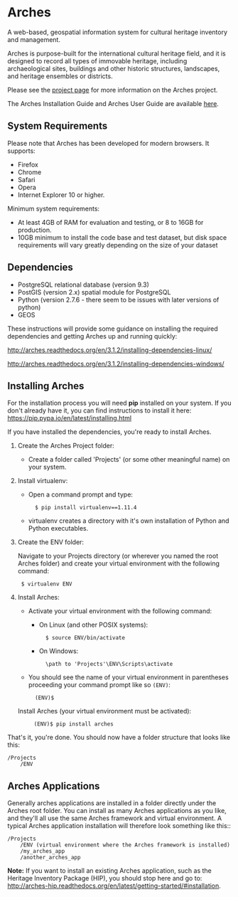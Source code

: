 # Arches

A web-based, geospatial information system for cultural heritage inventory and management.

Arches is purpose-built for the international cultural heritage field, and it is designed to record all types of immovable heritage, including archaeological sites, buildings and other historic structures, landscapes, and heritage ensembles or districts.

Please see the [project page](http://archesproject.org/) for more information on the Arches project.

The Arches Installation Guide and Arches User Guide are available [here](http://archesproject.org/documentation/).

## System Requirements

Please note that Arches has been developed for modern browsers. It supports:

* Firefox
* Chrome
* Safari
* Opera
* Internet Explorer 10 or higher.

Minimum system requirements:

* At least 4GB of RAM for evaluation and testing, or 8 to 16GB for production.
* 10GB minimum to install the code base and test dataset, but disk space requirements will vary greatly depending on the size of your dataset

## Dependencies

* PostgreSQL relational database (version 9.3)
* PostGIS (version 2.x) spatial module for PostgreSQL
* Python (version 2.7.6 - there seem to be issues with later versions of python)
* GEOS

These instructions will provide some guidance on installing
the required dependencies and getting Arches up and running quickly:

http://arches.readthedocs.org/en/3.1.2/installing-dependencies-linux/

http://arches.readthedocs.org/en/3.1.2/installing-dependencies-windows/

## Installing Arches

For the installation process you will need **pip** installed on your system. If you don't already have it, you can find instructions to install it here: https://pip.pypa.io/en/latest/installing.html

If you have installed the dependencies, you're ready to install Arches.

1. Create the Arches Project folder:

    * Create a folder called 'Projects' (or some other meaningful name) on your system.    
2.  Install virtualenv:

    * Open a command prompt and type:

            $ pip install virtualenv==1.11.4

    * virtualenv creates a directory with it's own installation of Python and Python executables.

3. Create the ENV folder:

    Navigate to your Projects directory (or wherever you named the root Arches folder) and create your virtual environment with the following command:

        $ virtualenv ENV

4. Install Arches:

    * Activate your virtual environment with the following command:

        * On Linux (and other POSIX systems):

                $ source ENV/bin/activate

        * On Windows:

                \path to 'Projects'\ENV\Scripts\activate

    * You should see the name of your virtual environment in parentheses proceeding your command prompt like so `(ENV)`:

            (ENV)$

    Install Arches (your virtual environment must be activated):

            (ENV)$ pip install arches



That's it, you're done.  You should now have a folder structure that looks like this:

    /Projects
        /ENV

## Arches Applications

Generally arches applications are installed in a folder directly under the Arches root folder.  You can install as many Arches applications as you like, and they'll all use the same Arches framework and virtual environment.  A typical Arches application installation will therefore look something like this::

    /Projects
        /ENV (virtual environment where the Arches framework is installed)
        /my_arches_app
        /another_arches_app

**Note:**
    If you want to install an existing Arches application, such as the Heritage Inventory Package (HIP), you should stop here and go to: http://arches-hip.readthedocs.org/en/latest/getting-started/#installation.
